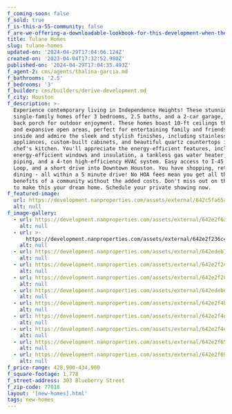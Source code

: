 ```yaml
---
f_coming-soon: false
f_sold: true
f_is-this-a-55-community: false
f_are-we-offering-a-downloadable-lookbook-for-this-development-when-they-submit-their-contact-info: false
title: Tulane Homes
slug: tulane-homes
updated-on: '2024-04-29T17:04:06.124Z'
created-on: '2023-04-04T17:32:52.980Z'
published-on: '2024-04-29T17:04:35.493Z'
f_agent-2: cms/agents/thalina-garcia.md
f_bathrooms: '2.5'
f_bedrooms: '3'
f_builder: cms/builders/derive-development.md
f_city: Houston
f_description: >-
  Experience contemporary living in Independence Heights! These stunning
  single-family homes offer 3 bedrooms, 2.5 baths, and a 2-car garage, with a
  back porch for outdoor enjoyment. These homes boast 10-ft ceilings throughout
  and expansive open areas, perfect for entertaining family and friends. Step
  inside and admire the sleek and stylish finishes, including stainless steel
  appliances, custom-built cabinets, and beautiful quartz countertops in the
  chef's kitchen. You'll appreciate the energy-efficient features, including
  energy-efficient windows and insulation, a tankless gas water heater, all PEX
  piping, and a 4-ton high-efficiency HVAC system. Easy access to I-45 and 610
  Loop, and a short drive into Downtown Houston. You have shopping, retail,
  dining - all within a 5 minute drive! No HOA fees mean you get all the
  benefits of a community without the added costs. Don't miss out on the chance
  to make this your dream home. Schedule your private showing now.
f_featured-image:
  url: https://development.nanproperties.com/assets/external/642c5fa65ab7260a38709ce1_22.10.14_1%20-%20Photo%20(1).jpg
  alt: null
f_image-gallery:
  - url: https://development.nanproperties.com/assets/external/642e2f6a7ac6826e1dcc8b4a_second20floor_2820-20photo.jpg
    alt: null
  - url: >-
      https://development.nanproperties.com/assets/external/642e2f236c4b13b145db472f_22.12.11_11%20-%20Photo%20(1).jpg
    alt: null
  - url: https://development.nanproperties.com/assets/external/642edeb705c209d33a418cda_22.12.11_12%20-%20Photo.jpg
    alt: null
  - url: https://development.nanproperties.com/assets/external/642e2f246c4b13247cdb4861_22.12.11_13%20-%20Photo.jpg
    alt: null
  - url: https://development.nanproperties.com/assets/external/642e2f286c4b138d9ddb4cd4_22.12.11_16%20-%20Photo.jpg
    alt: null
  - url: https://development.nanproperties.com/assets/external/642edeb6d7b4cd7c6623e028_22.12.11_18%20-%20Photo.jpg
    alt: null
  - url: https://development.nanproperties.com/assets/external/642e2f4b3756493b0705c2ba_22.12.11_19%20-%20Photo.jpg
    alt: null
  - url: https://development.nanproperties.com/assets/external/642e2f4d7ac68245d3cc62a9_22.12.11_22%20-%20Photo.jpg
    alt: null
  - url: https://development.nanproperties.com/assets/external/642e2f4e114790e86e08ac58_first20floor_2520-20photo.jpg
    alt: null
  - url: https://development.nanproperties.com/assets/external/642e2f653756496c8005e5a4_first20floor_2620-20photo.jpg
    alt: null
  - url: https://development.nanproperties.com/assets/external/642e2f69114790a63408cd74_second20floor_2720-20photo.jpg
    alt: null
f_price-range: 428,900-434,900
f_square-footage: 1,778
f_street-address: 303 Blueberry Street
f_zip-code: 77018
layout: '[new-homes].html'
tags: new-homes
---
```



